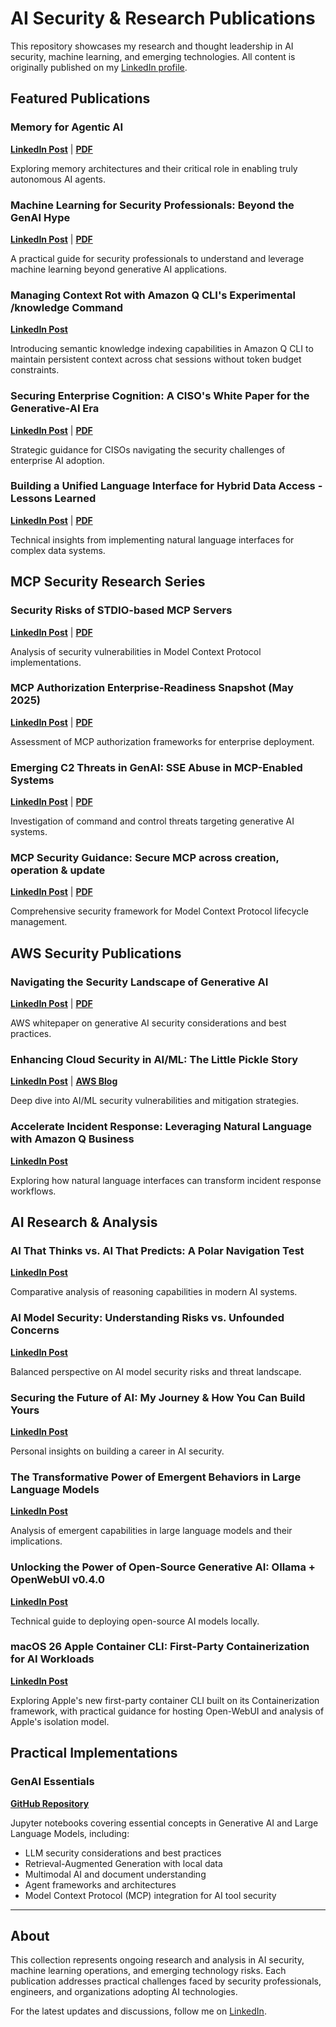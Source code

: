 # AI Security & Research Publications

This repository showcases my research and thought leadership in AI security, machine learning, and emerging technologies. All content is originally published on my [LinkedIn profile](https://www.linkedin.com/in/schwartz1375/).

## Featured Publications

### Memory for Agentic AI
**[LinkedIn Post](https://www.linkedin.com/posts/schwartz1375_memory-for-agentic-ai-activity-7367139808722296832-PUGD)** | **[PDF](./PDFs/Memory_for_Agentic_AI.pdf)**

Exploring memory architectures and their critical role in enabling truly autonomous AI agents.

### Machine Learning for Security Professionals: Beyond the GenAI Hype
**[LinkedIn Post](https://www.linkedin.com/posts/schwartz1375_machine-learning-for-security-professionals-activity-7352387765847695361-T1z-)** | **[PDF](./PDFs/Machine_Learning_for_Security_Professionals.pdf)**

A practical guide for security professionals to understand and leverage machine learning beyond generative AI applications.

### Managing Context Rot with Amazon Q CLI's Experimental /knowledge Command
**[LinkedIn Post](https://www.linkedin.com/posts/schwartz1375_manage-context-rot-by-exploring-new-experimental-activity-7348451654385459201-5n70)**

Introducing semantic knowledge indexing capabilities in Amazon Q CLI to maintain persistent context across chat sessions without token budget constraints.

### Securing Enterprise Cognition: A CISO's White Paper for the Generative-AI Era
**[LinkedIn Post](https://www.linkedin.com/posts/schwartz1375_securing-enterprise-cognition-activity-7343473748672479232-2VCM)** | **[PDF](./PDFs/Securing_Enterprise_Cognition.pdf)**

Strategic guidance for CISOs navigating the security challenges of enterprise AI adoption.

### Building a Unified Language Interface for Hybrid Data Access - Lessons Learned
**[LinkedIn Post](https://www.linkedin.com/posts/schwartz1375_building-a-unified-language-interface-for-activity-7338393846994665474-mOT4)** | **[PDF](./PDFs/Building_Unified_Language_Interface.pdf)**

Technical insights from implementing natural language interfaces for complex data systems.

## MCP Security Research Series

### Security Risks of STDIO-based MCP Servers
**[LinkedIn Post](https://www.linkedin.com/posts/schwartz1375_security-risks-of-stdio-based-mcp-activity-7329120823787610112-YBX6)** | **[PDF](./PDFs/Security_Risks_STDIO_MCP_Servers.pdf)**

Analysis of security vulnerabilities in Model Context Protocol implementations.

### MCP Authorization Enterprise-Readiness Snapshot (May 2025)
**[LinkedIn Post](https://www.linkedin.com/posts/schwartz1375_mcp-authorization-enterprise-readiness-snapshot-activity-7328748129120378881-Y5OQ)** | **[PDF](./PDFs/MCP_Authorization_Enterprise_Readiness.pdf)**

Assessment of MCP authorization frameworks for enterprise deployment.

### Emerging C2 Threats in GenAI: SSE Abuse in MCP-Enabled Systems
**[LinkedIn Post](https://www.linkedin.com/posts/schwartz1375_emerging-c2-threats-in-genai-activity-7325849599175266304-Sc5q)** | **[PDF](./PDFs/Emerging_C2_Threats_GenAI.pdf)**

Investigation of command and control threats targeting generative AI systems.

### MCP Security Guidance: Secure MCP across creation, operation & update
**[LinkedIn Post](https://www.linkedin.com/posts/schwartz1375_mcp-security-guidance-secure-mcp-across-activity-7322447744126590976-peEA)** | **[PDF](./PDFs/MCP_Security_Guidance.pdf)**

Comprehensive security framework for Model Context Protocol lifecycle management.

## AWS Security Publications

### Navigating the Security Landscape of Generative AI
**[LinkedIn Post](https://www.linkedin.com/posts/schwartz1375_navigating-the-security-landscape-of-generative-activity-7313568621031534592-hIDs)** | **[PDF](./PDFs/AWS_Navigating_Security_Landscape_GenAI.pdf)**

AWS whitepaper on generative AI security considerations and best practices.

### Enhancing Cloud Security in AI/ML: The Little Pickle Story
**[LinkedIn Post](https://www.linkedin.com/posts/schwartz1375_enhancing-cloud-security-in-aiml-the-little-activity-7310784679958183939-vTAY)** | **[AWS Blog](https://aws.amazon.com/blogs/security/enhancing-cloud-security-in-ai-ml-the-little-pickle-story/)**

Deep dive into AI/ML security vulnerabilities and mitigation strategies.

### Accelerate Incident Response: Leveraging Natural Language with Amazon Q Business
**[LinkedIn Post](https://www.linkedin.com/posts/schwartz1375_generativeai-amazonqbusiness-datadriven-activity-7310309983361843202-G_0e)**

Exploring how natural language interfaces can transform incident response workflows.

## AI Research & Analysis

### AI That Thinks vs. AI That Predicts: A Polar Navigation Test
**[LinkedIn Post](https://www.linkedin.com/posts/schwartz1375_ai-machinelearning-reasoningai-activity-7301363303379787777-Gqjg)**

Comparative analysis of reasoning capabilities in modern AI systems.

### AI Model Security: Understanding Risks vs. Unfounded Concerns
**[LinkedIn Post](https://www.linkedin.com/posts/schwartz1375_as-ai-advances-so-do-concerns-around-open-weight-activity-7299792779428151297-DK_a)**

Balanced perspective on AI model security risks and threat landscape.

### Securing the Future of AI: My Journey & How You Can Build Yours
**[LinkedIn Post](https://www.linkedin.com/posts/schwartz1375_in-this-article-i-explore-the-ever-evolving-activity-7293277443769991169-PEhw)**

Personal insights on building a career in AI security.

### The Transformative Power of Emergent Behaviors in Large Language Models
**[LinkedIn Post](https://www.linkedin.com/posts/schwartz1375_learn-how-emergent-behaviorslike-in-context-activity-7290183894169989123-ykcB)**

Analysis of emergent capabilities in large language models and their implications.

### Unlocking the Power of Open-Source Generative AI: Ollama + OpenWebUI v0.4.0
**[LinkedIn Post](https://www.linkedin.com/posts/schwartz1375_local-hosting-of-llm-models-has-become-increasingly-activity-7264804264357552128-JdxD)**

Technical guide to deploying open-source AI models locally.

### macOS 26 Apple Container CLI: First-Party Containerization for AI Workloads
**[LinkedIn Post](https://www.linkedin.com/posts/schwartz1375_macos-26-apple-container-activity-7373530681509064704-eYxB)**

Exploring Apple's new first-party container CLI built on its Containerization framework, with practical guidance for hosting Open-WebUI and analysis of Apple's isolation model.

## Practical Implementations

### GenAI Essentials
**[GitHub Repository](https://github.com/schwartz1375/genai-essentials)**

Jupyter notebooks covering essential concepts in Generative AI and Large Language Models, including:
- LLM security considerations and best practices
- Retrieval-Augmented Generation with local data
- Multimodal AI and document understanding
- Agent frameworks and architectures
- Model Context Protocol (MCP) integration for AI tool security

---

## About

This collection represents ongoing research and analysis in AI security, machine learning operations, and emerging technology risks. Each publication addresses practical challenges faced by security professionals, engineers, and organizations adopting AI technologies.

For the latest updates and discussions, follow me on [LinkedIn](https://www.linkedin.com/in/schwartz1375/).
